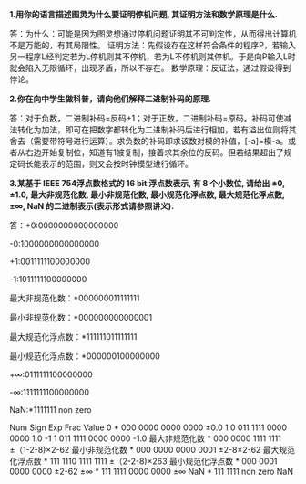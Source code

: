 **1.用你的语言描述图灵为什么要证明停机问题, 其证明方法和数学原理是什么.**

答：为什么：可能是因为图灵想通过停机问题证明其不可判定性，从而得出计算机不是万能的，有其局限性。
证明方法：先假设存在这样符合条件的程序P，若输入另一程序L经判定若为L停机则其不停机，若为L不停机则其停机。于是向P输入L时就会陷入无限循环，出现矛盾，所以不存在。
数学原理：反证法，通过假设得到悖论。

**2.你在向中学生做科普，请向他们解释二进制补码的原理.**

答：对于负数，二进制补码=反码+1；对于正数，二进制补码=原码。补码可使减法转化为加法，即可在把数字都转化为二进制补码后进行相加，若有溢出位则将其舍去（需要带符号进行运算）。求负数的补码即求该数对模的补值，[-a]=模-a。或者从右边开始复制位，知道有1被复制，接着求其余位的反码。但若结果超出了规定码长能表示的范围，则又会按时钟模型进行循环。

**3.某基于 IEEE 754浮点数格式的 16 bit 浮点数表示, 有 8 个小数位, 请给出 ±0, ±1.0, 最大非规范化数, 最小非规范化数, 最小规范化浮点数, 最大规范化浮点数,±∞, NaN 的二进制表示(表示形式请参照讲义).**

答：+0:0000000000000000

   -0:1000000000000000
   
   +1:0011111100000000
   
   -1:1011111100000000
   
   最大非规范化数：*000000011111111
   
   最小非规范化数：*000000000000001
   
   最大规范化浮点数：*111111011111111
   
   最小规范化浮点数：*000000100000000
   
   +∞:0111111100000000
   
   -∞:1111111100000000
   
   NaN:*1111111 non zero

Num	Sign	Exp	Frac	Value
0	 *	 000  0000	0000 0000	±0.0
1	0	011 1111	0000 0000	1.0
-1	1	011 1111	0000 0000	-1.0
最大非规范化数	*	000 0000	1111 1111	±（1-2-8)×2-62
最小非规范化数	*	000 0000	0000 0001	±2-8×2-62
最大规范化浮点数	*	111 1110	1111 1111	±（2-2-8)×263
最小规范化浮点数	*	000 0001	0000 0000	±2-62
±∞	*	111 1111	0000 0000	±∞
NaN	*	111 1111	non zero	NaN
